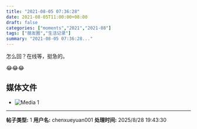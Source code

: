 ```yaml
---
title: "2021-08-05 07:36:28"
date: 2021-08-05T11:00:00+08:00
draft: false
categories: ["moments","2021","2021-08"]
tags: ["朋友圈","生活记录"]
summary: "2021-08-05 07:36:28..."
---
```


怎么回？在线等，挺急的。

😂😂😂

## 媒体文件

- ![Media 1](/Moments/photos/2021-08-05/202108050736280.jpg)

---

**帖子类型:** 1
**用户名:** chenxueyuan001
**处理时间:** 2025/8/28 19:43:30